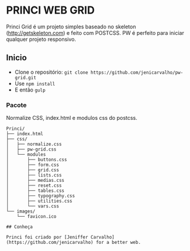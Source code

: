 # PRINCI WEB GRID

Princi Grid é um projeto simples baseado no skeleton  (http://getskeleton.com) e feito com POSTCSS. PW é perfeito para iniciar qualquer projeto responsivo.

## Inicio

- Clone o repositório: `git clone https://github.com/jenicarvalho/pw-grid.git`
- Use `npm install`
- E então `gulp`

### Pacote

Normalize CSS, index.html e modulos css do postcss.

```
Princi/
├── index.html
├── css/
│   ├── normalize.css
│   ├── pw-grid.css
│   └── modules
│  		├── buttons.css
│   	├── form.css
│   	├── grid.css
│   	├── lists.css
│   	├── medias.css
│   	├── reset.css
│   	├── tables.css
│   	├── typography.css
│   	├── utilities.css
│   	└── vars.css
└── images/
    └── favicon.ico

## Conheça

Princi foi criado por [Jeniffer Carvalho](https://github.com/jenicarvalho) for a better web.
